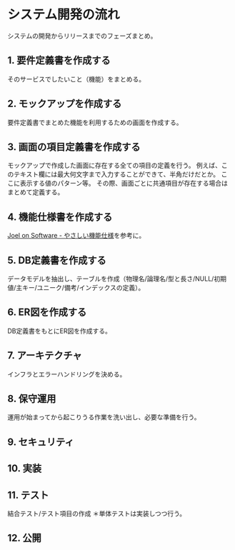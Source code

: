 # システム開発の流れ

システムの開発からリリースまでのフェーズまとめ。

## 1. 要件定義書を作成する

そのサービスでしたいこと（機能）をまとめる。

## 2. モックアップを作成する

要件定義書でまとめた機能を利用するための画面を作成する。

## 3. 画面の項目定義書を作成する

モックアップで作成した画面に存在する全ての項目の定義を行う。
例えば、このテキスト欄には最大何文字まで入力することができて、半角だけだとか。
ここに表示する値のパターン等。
その際、画面ごとに共通項目が存在する場合はまとめて定義する。

## 4. 機能仕様書を作成する

[Joel on Software - やさしい機能仕様](http://japanese.joelonsoftware.com/Articles/PainlessFunctionalSpecifi-2.html)を参考に。

## 5. DB定義書を作成する

データモデルを抽出し、テーブルを作成（物理名/論理名/型と長さ/NULL/初期値/主キー/ユニーク/備考/インデックスの定義）。　　

## 6. ER図を作成する

DB定義書をもとにER図を作成する。

## 7. アーキテクチャ

インフラとエラーハンドリングを決める。

## 8. 保守運用

運用が始まってから起こりうる作業を洗い出し、必要な準備を行う。

## 9. セキュリティ

## 10. 実装

## 11. テスト

結合テスト/テスト項目の作成
＊単体テストは実装しつつ行う。

## 12. 公開
